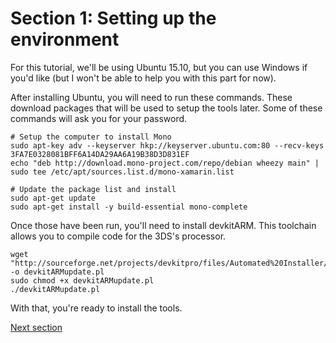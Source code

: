 # Section 1: Setting up the environment

For this tutorial, we'll be using Ubuntu 15.10, but you can use Windows if you'd like (but I won't be able to help you with this part for now).

After installing Ubuntu, you will need to run these commands. These download packages that will be used to setup the tools later. Some of these commands will ask you for your password.

    # Setup the computer to install Mono
    sudo apt-key adv --keyserver hkp://keyserver.ubuntu.com:80 --recv-keys 3FA7E0328081BFF6A14DA29AA6A19B38D3D831EF
    echo "deb http://download.mono-project.com/repo/debian wheezy main" | sudo tee /etc/apt/sources.list.d/mono-xamarin.list
    
    # Update the package list and install
    sudo apt-get update
    sudo apt-get install -y build-essential mono-complete
    
Once those have been run, you'll need to install devkitARM. This toolchain allows you to compile code for the 3DS's processor.

    wget "http://sourceforge.net/projects/devkitpro/files/Automated%20Installer/devkitARMupdate.pl/download" -o devkitARMupdate.pl
    sudo chmod +x devkitARMupdate.pl
    ./devkitARMupdate.pl

With that, you're ready to install the tools.

[Next section](sec2.md)
